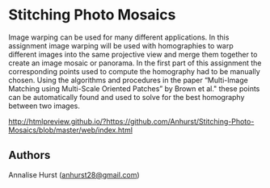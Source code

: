 # Stitching Photo Mosaics

Image warping can be used for many different applications. In this assignment image warping will be used with homographies to warp different images into the same projective view and merge them together to create an image mosaic or panorama. In the first part of this assignment the corresponding points used to compute the homography had to be manually chosen. Using the algorithms and procedures in the paper “Multi-Image Matching using Multi-Scale Oriented Patches” by Brown et al." these points can be automatically found and used to solve for the best homography between two images.

http://htmlpreview.github.io/?https://github.com/Anhurst/Stitching-Photo-Mosaics/blob/master/web/index.html

## Authors

Annalise Hurst (anhurst28@gmail.com)

